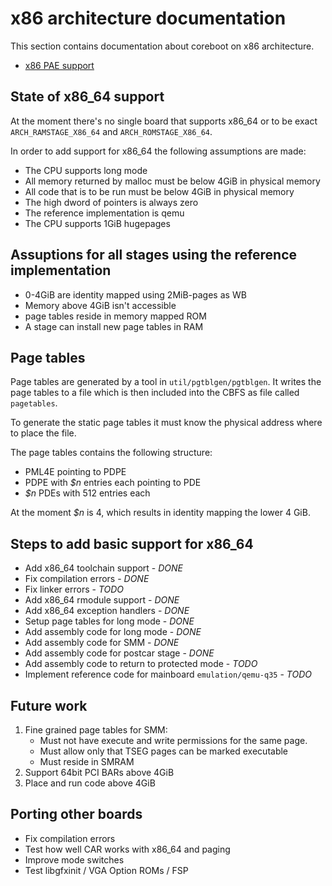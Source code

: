 # x86 architecture documentation

This section contains documentation about coreboot on x86 architecture.

* [x86 PAE support](pae.md)

## State of x86_64 support
At the moment there's no single board that supports x86_64 or to be exact
`ARCH_RAMSTAGE_X86_64` and `ARCH_ROMSTAGE_X86_64`.

In order to add support for x86_64 the following assumptions are made:
* The CPU supports long mode
* All memory returned by malloc must be below 4GiB in physical memory
* All code that is to be run must be below 4GiB in physical memory
* The high dword of pointers is always zero
* The reference implementation is qemu
* The CPU supports 1GiB hugepages

## Assuptions for all stages using the reference implementation
* 0-4GiB are identity mapped using 2MiB-pages as WB
* Memory above 4GiB isn't accessible
* page tables reside in memory mapped ROM
* A stage can install new page tables in RAM

## Page tables
Page tables are generated by a tool in `util/pgtblgen/pgtblgen`. It writes
the page tables to a file which is then included into the CBFS as file called
`pagetables`.

To generate the static page tables it must know the physical address where to
place the file.

The page tables contains the following structure:
* PML4E pointing to PDPE
* PDPE with *$n* entries each pointing to PDE
* *$n* PDEs with 512 entries each

At the moment *$n* is 4, which results in identity mapping the lower 4 GiB.

## Steps to add basic support for x86_64
* Add x86_64 toolchain support - *DONE*
* Fix compilation errors - *DONE*
* Fix linker errors - *TODO*
* Add x86_64 rmodule support - *DONE*
* Add x86_64 exception handlers - *DONE*
* Setup page tables for long mode - *DONE*
* Add assembly code for long mode - *DONE*
* Add assembly code for SMM - *DONE*
* Add assembly code for postcar stage - *DONE*
* Add assembly code to return to protected mode - *TODO*
* Implement reference code for mainboard `emulation/qemu-q35` - *TODO*

## Future work

1. Fine grained page tables for SMM:
   * Must not have execute and write permissions for the same page.
   * Must allow only that TSEG pages can be marked executable
   * Must reside in SMRAM
2. Support 64bit PCI BARs above 4GiB
3. Place and run code above 4GiB

## Porting other boards
* Fix compilation errors
* Test how well CAR works with x86_64 and paging
* Improve mode switches
* Test libgfxinit / VGA Option ROMs / FSP
